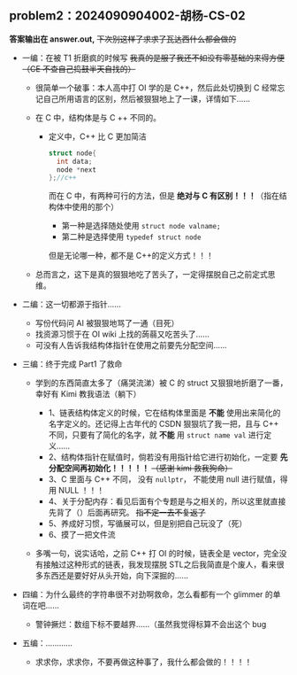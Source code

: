 ## problem2：2024090904002-胡杨-CS-02

 **答案输出在 answer.out,** ~~下次别这样了求求了瓦达西什么都会做的~~

- 一编：在被 T1 折磨疯的时候写 ~~我真的是服了我还不如没有零基础的来得方便（CE 不查自己捣鼓半天自找的）~~

  - 很简单一个破事：本人高中打 OI 学的是 C++，然后此处切换到 C 经常忘记自己所用语言的区别，然后被狠狠地上了一课，详情如下……

  - 在 C 中，结构体是与 C ++ 不同的。

    - 定义中，C++ 比 C 更加简洁

      ```c++
      struct node{
      	int data;
      	node *next
      };//c++
      ```

      而在 C 中，有两种可行的方法，但是 **绝对与 C 有区别！！！**（指在结构体中使用的那个）

      - 第一种是选择随处使用 `struct node valname;`
      - 第二种是选择使用 `typedef struct node`

      但是无论哪一种，都不是 C++的定义方式！！！

  - 总而言之，这下是真的狠狠地吃了苦头了，一定得摆脱自己之前定式思维。
  
- 二编：这一切都源于指针……

  - 写份代码问 AI 被狠狠地骂了一通（目死）
  - 找资源习惯于在 OI wiki 上找的蒟蒻又吃苦头了……
  - 可没有人告诉我结构体指针在使用之前要先分配空间……

- 三编：终于完成 Part1 了救命

  - 学到的东西简直太多了（痛哭流涕）被 C 的 struct 又狠狠地折磨了一番，幸好有 Kimi 教我语法（躺下）
    - 1、链表结构体定义的时候，它在结构体里面是 **不能** 使用出来简化的名字定义的。还记得上古年代的 CSDN 狠狠坑了我一把，且与 C++ 不同，只要有了简化的名字，就 **不能** 用 `struct name val` 进行定义……
    - 2、结构体指针在赋值时，倘若没有用指针给它进行初始化，一定要 **先分配空间再初始化！！！！！** ~~（感谢 kimi 救我狗命）~~
    - 3、C 里面与 C++ 不同， 没有 `nullptr`， 不能使用 null 进行赋值，得用 NULL ！！！
    - 4、关于分配内存：看见后面有个专题是与之相关的，所以这里就直接先背了（）后面再研究。 ~~指不定一去不复返了~~
    - 5、养成好习惯，写循展可以，但是别把自己玩没了（死）
    - 6、摸了一把文件流

  - 多嘴一句，说实话哈，之前 C++ 打 OI 的时候，链表全是 vector，完全没有接触过这种形式的链表，我发现摆脱 STL之后我简直是个废人，看来很多东西还是要好好从头开始，向下深掘的……

- 四编：为什么最终的字符串很不对劲啊救命，怎么看都有一个 glimmer 的单词在吧……

  - 警钟撅烂：数组下标不要越界……（虽然我觉得标算不会出这个 bug
  
- 五编：…………

  - 求求你，求求你，不要再做这种事了，我什么都会做的！！！！



